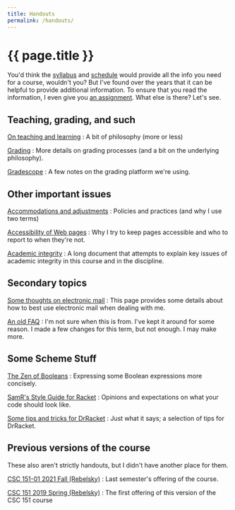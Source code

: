 ```yaml
---
title: Handouts
permalink: /handouts/
---
```

# {{ page.title }}

You'd think the [syllabus](../syllabus) and [schedule](../schedule)
would provide all the info you need for a course, wouldn't you?  But
I've found over the years that it can be helpful to provide additional
information.  To ensure that you read the information, I even give you
[an assignment](../assignments/survey).  What else is there?  Let's see.

## Teaching, grading, and such

[On teaching and learning](teaching)
  : A bit of philosophy (more or less)

[Grading](grading)
  : More details on grading processes (and a bit on the underlying philosophy).

[Gradescope](gradescope)
  : A few notes on the grading platform we're using.

## Other important issues

[Accommodations and adjustments](accommodations)
  : Policies and practices (and why I use two terms)

[Accessibility of Web pages](accessibility)
  : Why I try to keep pages accessible and who to report to when they're not.

[Academic integrity](academic-integrity)
  : A long document that attempts to explain key issues of academic integrity in this course and in the discipline.

## Secondary topics

[Some thoughts on electronic mail](email)
  : This page provides some details about how to best use electronic mail when dealing with me.

[An old FAQ](faq)
  : I'm not sure when this is from.  I've kept it around for some reason.  I made a few changes for this term, but not enough.  I may make more.

## Some Scheme Stuff

[The Zen of Booleans](zen-of-booleans)
  : Expressing some Boolean expressions more concisely.

[SamR's Style Guide for Racket](style-guide)
  : Opinions and expectations on what your code should look like.

[Some tips and tricks for DrRacket](drracket-tips)
  : Just what it says; a selection of tips for DrRacket.

## Previous versions of the course

These also aren't strictly handouts, but I didn't have another place for them.

[CSC 151-01 2021 Fall (Rebelsky)](https://rebelsky.cs.grinnell.edu/Courses/CSC151/2021Fa)
  : Last semester's offering of the course.

[CSC 151 2019 Spring (Rebelsky)](https://rebelsky.cs.grinnell.edu/Courses/CSC151/2019S/home/)
  : The first offering of this version of the CSC 151 course
